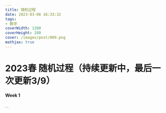 ```yaml
---
title: 随机过程
date: 2023-03-06 16:33:32
tags:
- 数学
coverWidth: 1200
coverHeight: 280
cover: /images/post/009.png
mathjax: true
---
```


# 2023春 随机过程（持续更新中，最后一次更新3/9）

#### Week 1

<img src="/img/s1.png" style="zoom:18%;" />

<img src="/img/s2.png" style="zoom:18%;" />
